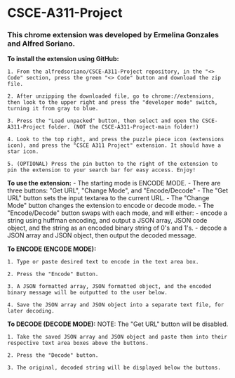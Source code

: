 # CSCE-A311-Project
### This chrome extension was developed by Ermelina Gonzales and Alfred Soriano.

**To install the extension using GitHub:**

    1. From the alfredsoriano/CSCE-A311-Project repository, in the "<> Code" section, press the green "<> Code" button and download the zip file.

    2. After unzipping the downloaded file, go to chrome://extensions, then look to the upper right and press the "developer mode" switch, turning it from gray to blue.

    3. Press the "Load unpacked" button, then select and open the CSCE-A311-Project folder. (NOT the CSCE-A311-Project-main folder!)

    4. Look to the top right, and press the puzzle piece icon (extensions icon), and press the "CSCE A311 Project" extension. It should have a star icon.

    5. (OPTIONAL) Press the pin button to the right of the extension to pin the extension to your search bar for easy access. Enjoy!

**To use the extension:**
    - The starting mode is ENCODE MODE.
    - There are three buttons: "Get URL", "Change Mode", and "Encode/Decode"
    - The "Get URL" button sets the input textarea to the current URL.
    - The "Change Mode" button changes the extension to encode or decode mode.
    - The "Encode/Decode" button swaps with each mode, and will either:
        - encode a string using huffman encoding, and output a JSON array, JSON code object, and the string as an encoded binary string of 0's and 1's.
        - decode a JSON array and JSON object, then output the decoded message.

**To ENCODE (ENCODE MODE):**  

    1. Type or paste desired text to encode in the text area box.  

    2. Press the "Encode" Button.  

    3. A JSON formatted array, JSON formatted object, and the encoded binary message will be outputted to the user below.  

    4. Save the JSON array and JSON object into a separate text file, for later decoding.  

**To DECODE (DECODE MODE):**
NOTE: The "Get URL" button will be disabled.  

    1. Take the saved JSON array and JSON object and paste them into their respective text area boxes above the buttons.  

    2. Press the "Decode" button.  

    3. The original, decoded string will be displayed below the buttons.  
